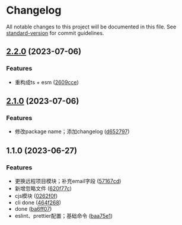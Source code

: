 # Changelog

All notable changes to this project will be documented in this file. See [standard-version](https://github.com/conventional-changelog/standard-version) for commit guidelines.

## [2.2.0](https://github.com/jayyoonn/cj-cli/compare/v2.1.0...v2.2.0) (2023-07-06)


### Features

* 重构成ts + esm ([2609cce](https://github.com/jayyoonn/cj-cli/commit/2609cceae532b6d09beec69d80815dd0401223ca))

## [2.1.0](https://github.com/jayyoonn/cj-cli/compare/v1.1.0...v2.1.0) (2023-07-06)


### Features

* 修改package name；添加changelog ([d652797](https://github.com/jayyoonn/cj-cli/commit/d6527970e2a4928b289e00e0b14bbdf440c11932))

## 1.1.0 (2023-06-27)


### Features

* 更换远程项目模块；补充email字段 ([57167cd](https://github.com/jayyoonn/cj-cli/commit/57167cd2bd09546db1988af8898ad819441a2749))
* 新增忽略文件 ([620f77c](https://github.com/jayyoonn/cj-cli/commit/620f77c4ce5873bc1dccfa32d4c14b717fe4cf8f))
* cjs模块 ([0262f0f](https://github.com/jayyoonn/cj-cli/commit/0262f0f54cdf12c919e7610069e63bedebfdf339))
* cli done ([464f268](https://github.com/jayyoonn/cj-cli/commit/464f26855d18d08406c99c17a1282b233ab5b8ce))
* done ([ba6ff07](https://github.com/jayyoonn/cj-cli/commit/ba6ff0724bbdd1a1d7747837f08022412580deef))
* eslint、prettier配置；基础命令 ([baa75e1](https://github.com/jayyoonn/cj-cli/commit/baa75e17d137ef8782cae234362ca2502f69c8dd))
